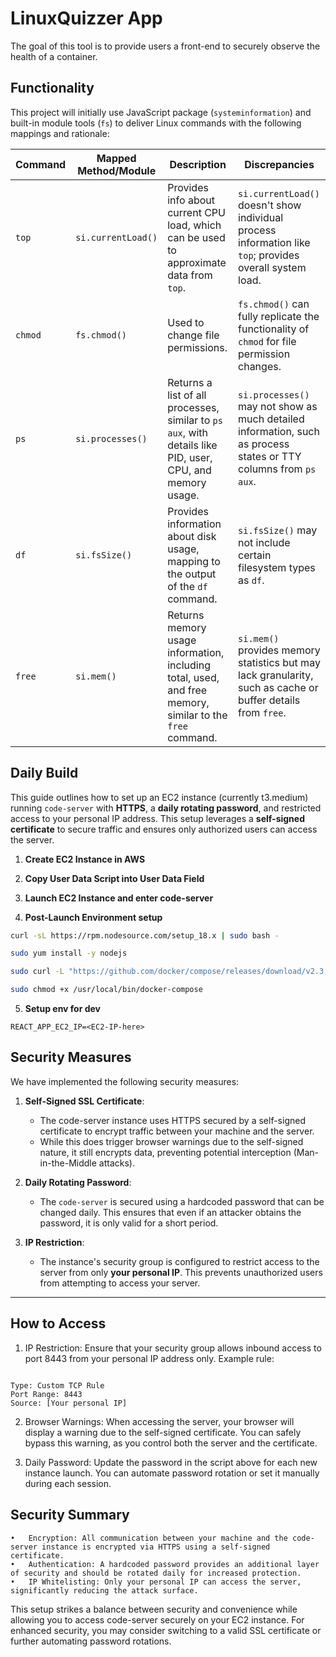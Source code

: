 # LinuxQuizzer App

The goal of this tool is to provide users a front-end to securely observe the health of a container.

## Functionality

This project will initially use JavaScript package (`systeminformation`) and built-in module tools (`fs`) to deliver Linux commands with the following mappings and rationale:

| **Command**     | **Mapped Method/Module**                                                                                  | **Description**                                                                                       | **Discrepancies**                                                                                                  |
|-----------------|-----------------------------------------------------------------------------------------------------------|-------------------------------------------------------------------------------------------------------|-------------------------------------------------------------------------------------------------------------------|
| `top`           | `si.currentLoad()`                                                                                        | Provides info about current CPU load, which can be used to approximate data from `top`.     | `si.currentLoad()` doesn't show individual process information like `top`; provides overall system load.       |
| `chmod`         | `fs.chmod()`                                                               | Used to change file permissions. | `fs.chmod()` can fully replicate the functionality of `chmod` for file permission changes.                  |
| `ps`            | `si.processes()`                                                                                          | Returns a list of all processes, similar to `ps aux`, with details like PID, user, CPU, and memory usage.| `si.processes()` may not show as much detailed information, such as process states or TTY columns from `ps aux`.  |
| `df`            | `si.fsSize()`                                                                                             | Provides information about disk usage, mapping to the output of the `df` command.                     | `si.fsSize()` may not include certain filesystem types as `df`.          |
| `free`          | `si.mem()`                                                                                                | Returns memory usage information, including total, used, and free memory, similar to the `free` command.| `si.mem()` provides memory statistics but may lack granularity, such as cache or buffer details from `free`.      |


## Daily Build

This guide outlines how to set up an EC2 instance (currently t3.medium) running `code-server` with **HTTPS**, a **daily rotating password**, and restricted access to your personal IP address. This setup leverages a **self-signed certificate** to secure traffic and ensures only authorized users can access the server.

1. **Create EC2 Instance in AWS**

2. **Copy User Data Script into User Data Field** 

3. **Launch EC2 Instance and enter code-server**

4. **Post-Launch Environment setup**


```bash
curl -sL https://rpm.nodesource.com/setup_18.x | sudo bash -
```
```bash
sudo yum install -y nodejs

```

```bash
sudo curl -L "https://github.com/docker/compose/releases/download/v2.3.3/docker-compose-$(uname -s)-$(uname -m)" -o /usr/local/bin/docker-compose
```
```bash
sudo chmod +x /usr/local/bin/docker-compose

```

5. **Setup env for dev**

```
REACT_APP_EC2_IP=<EC2-IP-here>
```

## Security Measures

We have implemented the following security measures:

1. **Self-Signed SSL Certificate**:
   - The code-server instance uses HTTPS secured by a self-signed certificate to encrypt traffic between your machine and the server.
   - While this does trigger browser warnings due to the self-signed nature, it still encrypts data, preventing potential interception (Man-in-the-Middle attacks).

2. **Daily Rotating Password**:
   - The `code-server` is secured using a hardcoded password that can be changed daily. This ensures that even if an attacker obtains the password, it is only valid for a short period.

3. **IP Restriction**:
   - The instance's security group is configured to restrict access to the server from only **your personal IP**. This prevents unauthorized users from attempting to access your server.

---

## How to Access

1.	IP Restriction: Ensure that your security group allows inbound access to port 8443 from your personal IP address only.
Example rule:

```

Type: Custom TCP Rule
Port Range: 8443
Source: [Your personal IP]

```

2. Browser Warnings: When accessing the server, your browser will display a warning due to the self-signed certificate. You can safely bypass this warning, as you control both the server and the certificate.

3.	Daily Password: Update the password in the script above for each new instance launch. You can automate password rotation or set it manually during each session.

## Security Summary

	•	Encryption: All communication between your machine and the code-server instance is encrypted via HTTPS using a self-signed certificate.
	•	Authentication: A hardcoded password provides an additional layer of security and should be rotated daily for increased protection.
	•	IP Whitelisting: Only your personal IP can access the server, significantly reducing the attack surface.


This setup strikes a balance between security and convenience while allowing you to access code-server securely on your EC2 instance. For enhanced security, you may consider switching to a valid SSL certificate or further automating password rotations.
